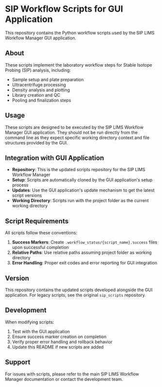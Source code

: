 # SIP Workflow Scripts for GUI Application

This repository contains the Python workflow scripts used by the SIP LIMS Workflow Manager GUI application.

## About

These scripts implement the laboratory workflow steps for Stable Isotope Probing (SIP) analysis, including:

- Sample setup and plate preparation
- Ultracentrifuge processing
- Density analysis and plotting
- Library creation and QC
- Pooling and finalization steps

## Usage

These scripts are designed to be executed by the SIP LIMS Workflow Manager GUI application. They should not be run directly from the command line as they expect specific working directory context and file structures provided by the GUI.

## Integration with GUI Application

- **Repository**: This is the updated scripts repository for the SIP LIMS Workflow Manager
- **Setup**: Scripts are automatically cloned by the GUI application's setup process
- **Updates**: Use the GUI application's update mechanism to get the latest script versions
- **Working Directory**: Scripts run with the project folder as the current working directory

## Script Requirements

All scripts follow these conventions:

1. **Success Markers**: Create `.workflow_status/{script_name}.success` files upon successful completion
2. **Relative Paths**: Use relative paths assuming project folder as working directory
3. **Error Handling**: Proper exit codes and error reporting for GUI integration

## Version

This repository contains the updated scripts developed alongside the GUI application. For legacy scripts, see the original `sip_scripts` repository.

## Development

When modifying scripts:

1. Test with the GUI application
2. Ensure success marker creation on completion
3. Verify proper error handling and rollback behavior
4. Update this README if new scripts are added

## Support

For issues with scripts, please refer to the main SIP LIMS Workflow Manager documentation or contact the development team.